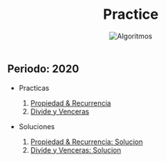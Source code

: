 <h1 align="center">Practice</h1>
<div align="center">
  <img src="https://img.shields.io/badge/Practice-Algorithms-yellow" alt="Algoritmos">
  <br><br>
</div>
  
  
## Periodo: 2020
- Practicas

  1. [Propiedad & Recurrencia](https://github.com/BrandPM18/Algorithms/blob/master/Practicas/Practica_2_Preguntas.pdf)
  2. [Divide y Venceras]()

- Soluciones

  1. [Propiedad & Recurrencia: Solucion](https://github.com/BrandPM18/Algorithms/blob/master/Practicas/Practica_2.pdf)
  2. [Divide y Venceras: Solucion]()
